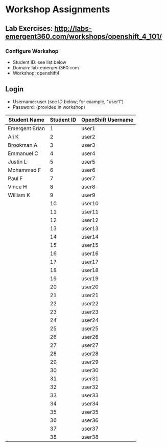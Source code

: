 # Workshop Assignments
## Lab Exercises: http://labs-emergent360.com/workshops/openshift_4_101/
### Configure Workshop
- Student ID: see list below
- Domain: lab-emergent360.com
- Workshop: openshift4

## Login
- Username: user<id> (see ID below; for example, "user1")
- Password: (provided in workshop)

| Student Name | Student ID | OpenShift Username | 
|------------ | ---------------| ---------------|
|	Emergent Brian	|	1	|	user1	|
|	Ali K	|	2	|	user2	|
|	Brookman A  |	3	|	user3	|
|	Emmanuel C |	4	|	user4	|
| Justin L  |	5	|	user5	|
|	Mohammed F |	6	|	user6	|
|	Paul F |	7	|	user7	|
|	Vince H |	8	|	user8	|
| William K |	9	|	user9	|
|	|	10	|	user10	|
|	| 11	|	user11	|
| | 12 | user12 |
| | 13 | user13 |
| | 14 | user14 |
| | 15 | user15 |
| | 16 | user16 |
| | 17 | user17 |
| | 18 | user18 |  
| | 19 | user19 |  
| | 20 | user20 |  
| | 21 | user21 |
| | 22 | user22 |
| | 23 | user23 |
| | 24 | user24 |
| | 25 | user25 |
| | 26 | user26 |
| | 27 | user27 |
| | 28 | user28 |
| | 29 | user29 |
| | 30 | user30 |
| | 31 | user31 |
| | 32 | user32 |
| | 33 | user33 |
| | 34 | user34 |
| | 35 | user35 |  
| | 36 | user36 |
| | 37 | user37 |
| | 38 | user38 |
  
  
